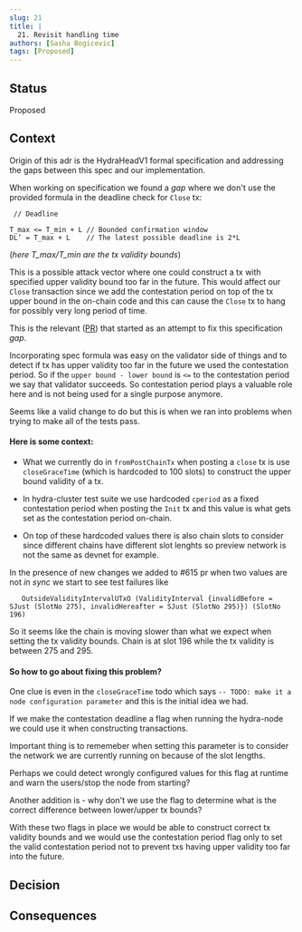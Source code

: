 ```yaml
---
slug: 21
title: |
  21. Revisit handling time
authors: [Sasha Bogicevic]
tags: [Proposed]
---
```


## Status

Proposed

## Context

Origin of this adr is the HydraHeadV1 formal specification and addressing the gaps between this spec and our implementation.

When working on specification we found a _gap_ where we don't use the provided formula in the deadline check for `Close` tx:

```
 // Deadline

T_max <= T_min + L // Bounded confirmation window
DL’ = T_max + L    // The latest possible deadline is 2*L

```

(_here T_max/T_min are the tx validity bounds_)

This is a possible attack vector where one could construct a tx with specified upper validity bound too far in the
future. This would affect our `Close` transaction since we add the contestation period on top of the tx upper bound in the
on-chain code and this can cause the `Close` tx to hang for possibly very long period of time.

This is the relevant ([PR](https://github.com/input-output-hk/hydra/pull/615)) that started as an attempt to fix this specification _gap_.

Incorporating spec formula was easy on the validator side of things and to detect if tx has upper validity too far in the future we used
the contestation period. So if the `upper bound - lower bound` is `<=` to the contestation period we say that validator succeeds. So contestation
period plays a valuable role here and is not being used for a single purpose anymore.

Seems like a valid change to do but this is when we ran into problems when trying to make all of the tests pass.

#### Here is some context:

- What we currently do in `fromPostChainTx` when posting a `close` tx is use `closeGraceTime` (which is hardcoded to 100 slots)
  to construct the upper bound validity of a tx.

- In hydra-cluster test suite we use hardcoded `cperiod` as a fixed contestation period when posting the `Init` tx and this value
  is what gets set as the contestation period on-chain.

- On top of these hardcoded values there is also chain slots to consider since different chains have different slot lenghts so preview
  network is not the same as devnet for example.

In the presence of new changes we added to #615 pr when two values are not _in sync_ we start to see test failures like

```
   OutsideValidityIntervalUTxO (ValidityInterval {invalidBefore = SJust (SlotNo 275), invalidHereafter = SJust (SlotNo 295)}) (SlotNo 196)

```

So it seems like the chain is moving slower than what we expect when setting the tx validity bounds.
Chain is at slot 196 while the tx validity is between 275 and 295.

#### So how to go about fixing this problem?

One clue is even in the `closeGraceTime` todo which says `-- TODO: make it a node configuration parameter` and this is the initial idea we had.

If we make the contestation deadline a flag when running the hydra-node we could use it when constructing transactions.

Important thing is to rememeber when setting this parameter is to consider the network we are currently running on because of the slot lengths.

Perhaps we could detect wrongly configured values for this flag at runtime and warn the users/stop the node from starting?

Another addition is - why don't we use the flag to determine what is the correct difference between lower/upper tx bounds?

With these two flags in place we would be able to construct correct tx validity bounds and we would use the contestation period flag only to
set the valid contestation period not to prevent txs having upper validity too far into the future.

## Decision

## Consequences
